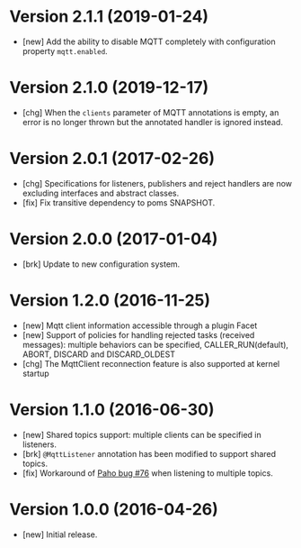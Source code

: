 # Version 2.1.1 (2019-01-24)

* [new] Add the ability to disable MQTT completely with configuration property `mqtt.enabled`.

# Version 2.1.0 (2019-12-17)

* [chg] When the `clients` parameter of MQTT annotations is empty, an error is no longer thrown but the annotated handler is ignored instead.

# Version 2.0.1 (2017-02-26)

* [chg] Specifications for listeners, publishers and reject handlers are now excluding interfaces and abstract classes.
* [fix] Fix transitive dependency to poms SNAPSHOT.

# Version 2.0.0 (2017-01-04)

* [brk] Update to new configuration system.

# Version 1.2.0 (2016-11-25)

* [new] Mqtt client information accessible through a plugin Facet
* [new] Support of policies for handling rejected tasks (received messages): multiple behaviors can be specified, CALLER_RUN(default), ABORT, DISCARD and DISCARD_OLDEST
* [chg] The MqttClient reconnection feature is also supported at kernel startup

# Version 1.1.0 (2016-06-30)

* [new] Shared topics support: multiple clients can be specified in listeners.
* [brk] `@MqttListener` annotation has been modified to support shared topics.
* [fix] Workaround of [Paho bug #76](https://github.com/eclipse/paho.mqtt.java/issues/76) when listening to multiple topics.

# Version 1.0.0 (2016-04-26)

* [new] Initial release.
